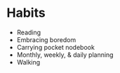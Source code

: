 # Habits

* Reading
* Embracing boredom
* Carrying pocket nodebook
* Monthly, weekly, & daily planning
* Walking
